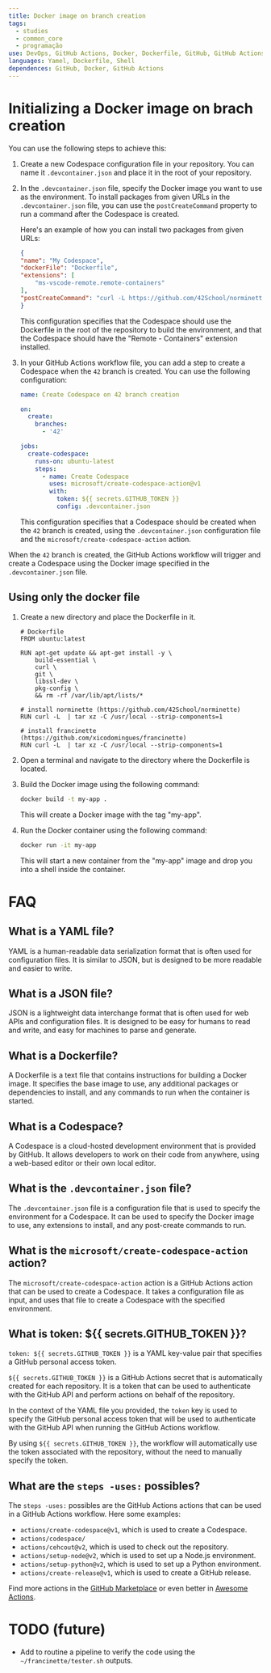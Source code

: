 ```yaml
---
title: Docker image on branch creation
tags:
  - studies
  - common_core
  - programação
use: DevOps, GitHub Actions, Docker, Dockerfile, GitHub, GitHub Actions
languages: Yamel, Dockerfile, Shell
dependences: GitHub, Docker, GitHub Actions
---
```


# Initializing a Docker image on brach creation

You can use the following steps to achieve this:

1. Create a new Codespace configuration file in your repository. You can name it `.devcontainer.json` and place it in the root of your repository.

2. In the `.devcontainer.json` file, specify the Docker image you want to use as the environment. To install packages from given URLs in the `.devcontainer.json` file, you can use the `postCreateCommand` property to run a command after the Codespace is created. 

    Here's an example of how you can install two packages from given URLs:

    ```json
    {
    "name": "My Codespace",
    "dockerFile": "Dockerfile",
    "extensions": [
        "ms-vscode-remote.remote-containers"
    ],
    "postCreateCommand": "curl -L https://github.com/42School/norminette/archive/master.tar.gz | tar xz -C /usr/local --strip-components=1 && curl -L https://github.com/xicodomingues/francinette/archive/master.tar.gz | tar xz -C /usr/local --strip-components=1"
    }
    ```

   This configuration specifies that the Codespace should use the Dockerfile in the root of the repository to build the environment, and that the Codespace should have the "Remote - Containers" extension installed.

3. In your GitHub Actions workflow file, you can add a step to create a Codespace when the `42` branch is created. You can use the following configuration:

   ```yaml
   name: Create Codespace on 42 branch creation

   on:
     create:
       branches:
         - '42'

   jobs:
     create-codespace:
       runs-on: ubuntu-latest
       steps:
         - name: Create Codespace
           uses: microsoft/create-codespace-action@v1
           with:
             token: ${{ secrets.GITHUB_TOKEN }}
             config: .devcontainer.json
   ```

   This configuration specifies that a Codespace should be created when the `42` branch is created, using the `.devcontainer.json` configuration file and the `microsoft/create-codespace-action` action.

When the `42` branch is created, the GitHub Actions workflow will trigger and create a Codespace using the Docker image specified in the `.devcontainer.json` file.

## Using only the docker file

1. Create a new directory and place the Dockerfile in it.

    ```docker
    # Dockerfile
    FROM ubuntu:latest

    RUN apt-get update && apt-get install -y \
        build-essential \
        curl \
        git \
        libssl-dev \
        pkg-config \
        && rm -rf /var/lib/apt/lists/*

    # install norminette (https://github.com/42School/norminette)
    RUN curl -L  | tar xz -C /usr/local --strip-components=1

    # install francinette (https://github.com/xicodomingues/francinette)
    RUN curl -L  | tar xz -C /usr/local --strip-components=1
    ```

2. Open a terminal and navigate to the directory where the Dockerfile is located.
3. Build the Docker image using the following command: 

   ```bash
   docker build -t my-app .
   ```

   This will create a Docker image with the tag "my-app".

4. Run the Docker container using the following command:

   ```bash
   docker run -it my-app
   ```

   This will start a new container from the "my-app" image and drop you into a shell inside the container.


# FAQ

## What is a YAML file?

YAML is a human-readable data serialization format that is often used for configuration files. It is similar to JSON, but is designed to be more readable and easier to write.

## What is a JSON file?

JSON is a lightweight data interchange format that is often used for web APIs and configuration files. It is designed to be easy for humans to read and write, and easy for machines to parse and generate.

## What is a Dockerfile?

A Dockerfile is a text file that contains instructions for building a Docker image. It specifies the base image to use, any additional packages or dependencies to install, and any commands to run when the container is started.

## What is a Codespace?

A Codespace is a cloud-hosted development environment that is provided by GitHub. It allows developers to work on their code from anywhere, using a web-based editor or their own local editor.

## What is the `.devcontainer.json` file?

The `.devcontainer.json` file is a configuration file that is used to specify the environment for a Codespace. It can be used to specify the Docker image to use, any extensions to install, and any post-create commands to run.

## What is the `microsoft/create-codespace-action` action?

The `microsoft/create-codespace-action` action is a GitHub Actions action that can be used to create a Codespace. It takes a configuration file as input, and uses that file to create a Codespace with the specified environment.

## What is token: ${{ secrets.GITHUB_TOKEN }}?

`token: ${{ secrets.GITHUB_TOKEN }}` is a YAML key-value pair that specifies a GitHub personal access token. 

`${{ secrets.GITHUB_TOKEN }}` is a GitHub Actions secret that is automatically created for each repository. It is a token that can be used to authenticate with the GitHub API and perform actions on behalf of the repository. 

In the context of the YAML file you provided, the `token` key is used to specify the GitHub personal access token that will be used to authenticate with the GitHub API when running the GitHub Actions workflow. 

By using `${{ secrets.GITHUB_TOKEN }}`, the workflow will automatically use the token associated with the repository, without the need to manually specify the token.

## What are the `steps -uses:` possibles?

The `steps -uses:` possibles are the GitHub Actions actions that can be used in a GitHub Actions workflow. Here some examples:

- `actions/create-codespace@v1`, which is used to create a Codespace.
- `actions/codespace/`
- `actions/cehcout@v2`, which is used to check out the repository.
- `actions/setup-node@v2`, which is used to set up a Node.js environment.
- `actions/setup-python@v2`, which is used to set up a Python environment.
- `actions/create-release@v1`, which is used to create a GitHub release.

Find more actions in the [GitHub Marketplace](https://github.com/marketplace?type=actions) or even better in [Awesome Actions](https://github.com/sdras/awesome-actions).

# TODO (future)

- Add to routine a pipeline to verify the code using the `~/francinette/tester.sh` outputs.